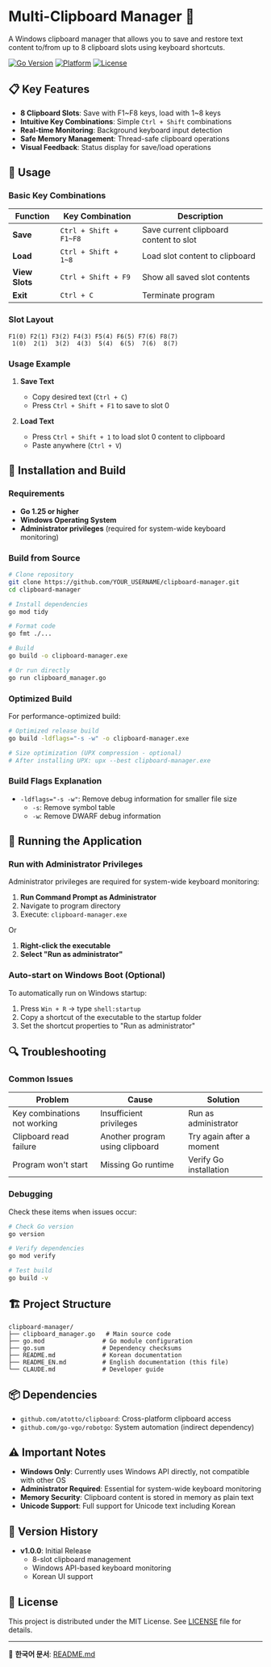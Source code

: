 # Multi-Clipboard Manager 🚀

A Windows clipboard manager that allows you to save and restore text content to/from up to 8 clipboard slots using keyboard shortcuts.

[![Go Version](https://img.shields.io/badge/Go-1.25+-blue.svg)](https://golang.org/)
[![Platform](https://img.shields.io/badge/Platform-Windows-green.svg)](https://www.microsoft.com/windows)
[![License](https://img.shields.io/badge/License-MIT-yellow.svg)](LICENSE)

## 📋 Key Features

- **8 Clipboard Slots**: Save with F1~F8 keys, load with 1~8 keys
- **Intuitive Key Combinations**: Simple `Ctrl + Shift` combinations
- **Real-time Monitoring**: Background keyboard input detection
- **Safe Memory Management**: Thread-safe clipboard operations
- **Visual Feedback**: Status display for save/load operations

## 🎯 Usage

### Basic Key Combinations

| Function | Key Combination | Description |
|----------|-----------------|-------------|
| **Save** | `Ctrl + Shift + F1~F8` | Save current clipboard content to slot |
| **Load** | `Ctrl + Shift + 1~8` | Load slot content to clipboard |
| **View Slots** | `Ctrl + Shift + F9` | Show all saved slot contents |
| **Exit** | `Ctrl + C` | Terminate program |

### Slot Layout

```
F1(0) F2(1) F3(2) F4(3) F5(4) F6(5) F7(6) F8(7)
 1(0)  2(1)  3(2)  4(3)  5(4)  6(5)  7(6)  8(7)
```

### Usage Example

1. **Save Text**
   - Copy desired text (`Ctrl + C`)
   - Press `Ctrl + Shift + F1` to save to slot 0

2. **Load Text**
   - Press `Ctrl + Shift + 1` to load slot 0 content to clipboard
   - Paste anywhere (`Ctrl + V`)

## 🔧 Installation and Build

### Requirements

- **Go 1.25 or higher**
- **Windows Operating System**
- **Administrator privileges** (required for system-wide keyboard monitoring)

### Build from Source

```bash
# Clone repository
git clone https://github.com/YOUR_USERNAME/clipboard-manager.git
cd clipboard-manager

# Install dependencies
go mod tidy

# Format code
go fmt ./...

# Build
go build -o clipboard-manager.exe

# Or run directly
go run clipboard_manager.go
```

### Optimized Build

For performance-optimized build:

```bash
# Optimized release build
go build -ldflags="-s -w" -o clipboard-manager.exe

# Size optimization (UPX compression - optional)
# After installing UPX: upx --best clipboard-manager.exe
```

### Build Flags Explanation

- `-ldflags="-s -w"`: Remove debug information for smaller file size
  - `-s`: Remove symbol table
  - `-w`: Remove DWARF debug information

## 🚀 Running the Application

### Run with Administrator Privileges

Administrator privileges are required for system-wide keyboard monitoring:

1. **Run Command Prompt as Administrator**
2. Navigate to program directory
3. Execute: `clipboard-manager.exe`

Or

1. **Right-click the executable**
2. **Select "Run as administrator"**

### Auto-start on Windows Boot (Optional)

To automatically run on Windows startup:

1. Press `Win + R` → type `shell:startup`
2. Copy a shortcut of the executable to the startup folder
3. Set the shortcut properties to "Run as administrator"

## 🔍 Troubleshooting

### Common Issues

| Problem | Cause | Solution |
|---------|-------|----------|
| Key combinations not working | Insufficient privileges | Run as administrator |
| Clipboard read failure | Another program using clipboard | Try again after a moment |
| Program won't start | Missing Go runtime | Verify Go installation |

### Debugging

Check these items when issues occur:

```bash
# Check Go version
go version

# Verify dependencies
go mod verify

# Test build
go build -v
```

## 🏗️ Project Structure

```
clipboard-manager/
├── clipboard_manager.go   # Main source code
├── go.mod                # Go module configuration
├── go.sum                # Dependency checksums
├── README.md             # Korean documentation
├── README_EN.md          # English documentation (this file)
└── CLAUDE.md             # Developer guide
```

## 📦 Dependencies

- `github.com/atotto/clipboard`: Cross-platform clipboard access
- `github.com/go-vgo/robotgo`: System automation (indirect dependency)

## ⚠️ Important Notes

- **Windows Only**: Currently uses Windows API directly, not compatible with other OS
- **Administrator Required**: Essential for system-wide keyboard monitoring
- **Memory Security**: Clipboard content is stored in memory as plain text
- **Unicode Support**: Full support for Unicode text including Korean

## 🔄 Version History

- **v1.0.0**: Initial Release
  - 8-slot clipboard management
  - Windows API-based keyboard monitoring
  - Korean UI support

## 📄 License

This project is distributed under the MIT License. See [LICENSE](LICENSE) file for details.


---

📖 **한국어 문서**: [README.md](README.md)